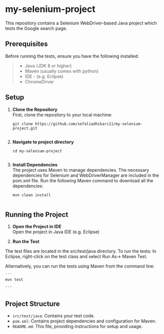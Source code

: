 # my-selenium-project
This repository contains a Selenium WebDriver-based Java project which tests the Google search page.

## Prerequisites
Before running the tests, ensure you have the following installed:
 
>- Java (JDK 8 or higher)  <br>
>- Maven (usually comes with python)  <br>
>- IDE - (e.g. Eclipse) <br>
>- ChromeDriver <br>

## Setup

1. **Clone the Repository** <br>
First, clone the repository to your local machine: <br> 
    ```
    git clone https://github.com/sefaliadhikari11/my-selenium-project.git
  
    ```

2. **Navigate to project directory** <br>
    ```
    cd my-selenium-project
  
    ```

3. **Install Dependencies** <br>
The project uses Maven to manage dependencies. The necessary dependencies for Selenium and WebDriverManager are included in the pom.xml file.
Run the following Maven command to download all the dependencies:
    ```
    mvn clean install
  
    ```

## Running the Project

1. **Open the Project in IDE** <br>
Open the project in Java IDE (e.g. Eclipse) <br>


2. **Run the Test** <br>

  The test files are located in the src/test/java directory. To run the tests:
  In Eclipse, right-click on the test class and select Run As-> Maven Test.

  Alternatively, you can run the tests using Maven from the command line:
  


    ```
    mvn test
    
    ```

## Project Structure
- `src/test/java`: Contains your test code.
- `pom.xml`: Contains project dependencies and configuration for Maven.
- `README.md`: This file, providing instructions for setup and usage.










